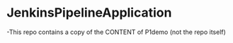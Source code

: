 # JenkinsPipelineApplication

-This repo contains a copy of the CONTENT of P1demo (not the repo itself)
